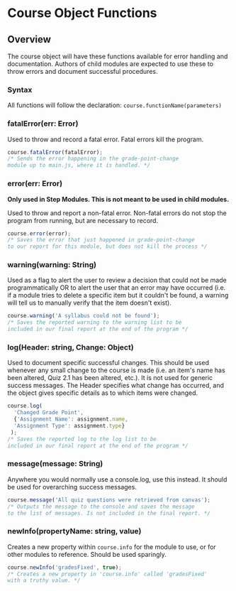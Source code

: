 # Course Object Functions

## Overview
The course object will have these functions available for error handling and documentation. Authors of child modules are expected to use these to throw errors and document successful procedures.

### Syntax
All functions will follow the declaration: `course.functionName(parameters)`


### fatalError(err: Error)

Used to throw and record a fatal error. Fatal errors kill the program.

```js
course.fatalError(fatalError);
/* Sends the error happening in the grade-point-change
module up to main.js, where it is handled. */
```

### error(err: Error)

**Only used in Step Modules. This is not meant to be used in child modules.**

Used to throw and report a non-fatal error. Non-fatal errors do not stop the program from running, but are necessary to record.

```js
course.error(error);
/* Saves the error that just happened in grade-point-change
to our report for this module, but does not kill the process */
```


### warning(warning: String)

Used as a flag to alert the user to review a decision that could not be made programmatically OR to alert the user that an error may have occurred (i.e. if a module tries to delete a specific item but it couldn't be found, a warning will tell us to manually verify that the item doesn't exist).

```js
course.warning('A syllabus could not be found');
/* Saves the reported warning to the warning list to be
included in our final report at the end of the program */
```


### log(Header: string, Change: Object)

Used to document specific successful changes. This should be used whenever any small change to the course is made (i.e. an item's name has been altered, Quiz 2.1 has been altered, etc.). It is not used for generic success messages. The Header specifies what change has occurred, and the object gives specific details as to which items were changed.

```js
course.log(
  'Changed Grade Point',
  {'Assignment Name': assignment.name,
  'Assignment Type': assignment.type}
 );
/* Saves the reported log to the log list to be
included in our final report at the end of the program */
```

### message(message: String)

Anywhere you would normally use a console.log, use this instead. It should be used for overarching success messages.
```js
course.message('All quiz questions were retrieved from canvas');
/* Outputs the message to the console and saves the message
to the list of messages. Is not included in the final report. */
```


### newInfo(propertyName: string, value)

Creates a new property within `course.info` for the module to use, or for other modules to reference. Should be used sparingly.

```js
course.newInfo('gradesFixed', true);
/* Creates a new property in 'course.info' called 'gradesFixed'
with a truthy value. */
```
